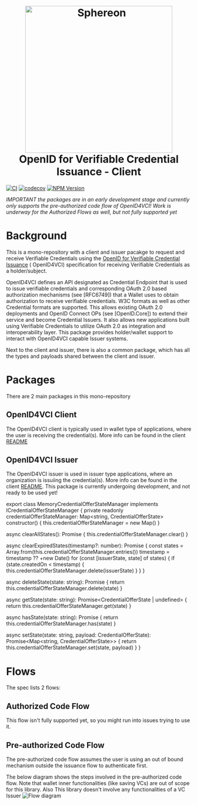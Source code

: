 <h1 align="center">
  <br>
  <a href="https://www.sphereon.com"><img src="https://sphereon.com/content/themes/sphereon/assets/img/logo.svg" alt="Sphereon" width="400"></a>
    <br>OpenID for Verifiable Credential Issuance - Client 
  <br>
</h1>

[![CI](https://github.com/Sphereon-Opensource/openid4vci-client/actions/workflows/main.yml/badge.svg)](https://github.com/Sphereon-Opensource/openid4vci-client/actions/workflows/main.yml) [![codecov](https://codecov.io/gh/Sphereon-Opensource/openid4vci-client/branch/develop/graph/badge.svg)](https://codecov.io/gh/Sphereon-Opensource/openid4vci-client) [![NPM Version](https://img.shields.io/npm/v/@sphereon/openid4vci-client.svg)](https://npm.im/@sphereon/openid4vci-client)

_IMPORTANT the packages are in an early development stage and currently only supports the pre-authorized code flow of
OpenID4VCI! Work is underway for the Authorized Flows as well, but not fully supported yet_

# Background

This is a mono-repository with a client and issuer pacakge to request and receive Verifiable Credentials using
the [OpenID for Verifiable Credential Issuance](https://openid.net/specs/openid-4-verifiable-credential-issuance-1_0.html) (
OpenID4VCI) specification for receiving Verifiable Credentials as a holder/subject.

OpenID4VCI defines an API designated as Credential Endpoint that is used to issue verifiable credentials and
corresponding OAuth 2.0 based authorization mechanisms (see [RFC6749]) that a Wallet uses to obtain authorization to
receive verifiable credentials. W3C formats as well as other Credential formats are supported. This allows existing
OAuth 2.0 deployments and OpenID Connect OPs (see [OpenID.Core]) to extend their service and become Credential Issuers.
It also allows new applications built using Verifiable Credentials to utilize OAuth 2.0 as integration and
interoperability layer. This package provides holder/wallet support to interact with OpenID4VCI capable Issuer systems.

Next to the client and issuer, there is also a common package, which has all the types and payloads shared between the client and issuer.

# Packages
There are 2 main packages in this mono-repository

## OpenID4VCI Client

The OpenID4VCI client is typically used in wallet type of applications, where the user is receiving the credential(s). More info can be found in the client [README](./packages/client/README.md)

## OpenID4VCI Issuer

The OpenID4VCI issuer is used in issuer type applications, where an organization is issuiing the credential(s). More info can be found in the client [README](./packages/issuer/README.md). This package is currently undergoing development, and not ready to be used yet!

export class MemoryCredentialOfferStateManager implements ICredentialOfferStateManager {
private readonly credentialOfferStateManager: Map<string, CredentialOfferState>
constructor() {
this.credentialOfferStateManager = new Map()
}

async clearAllStates(): Promise<void> {
this.credentialOfferStateManager.clear()
}

async clearExpiredStates(timestamp?: number): Promise<void> {
const states = Array.from(this.credentialOfferStateManager.entries())
timestamp = timestamp ?? +new Date()
for (const [issuerState, state] of states) {
if (state.createdOn < timestamp) {
this.credentialOfferStateManager.delete(issuerState)
}
}
}

async deleteState(state: string): Promise<boolean> {
return this.credentialOfferStateManager.delete(state)
}

async getState(state: string): Promise<CredentialOfferState | undefined> {
return this.credentialOfferStateManager.get(state)
}

async hasState(state: string): Promise<boolean> {
return this.credentialOfferStateManager.has(state)
}

async setState(state: string, payload: CredentialOfferState): Promise<Map<string, CredentialOfferState>> {
return this.credentialOfferStateManager.set(state, payload)
}
}
# Flows

The spec lists 2 flows:

## Authorized Code Flow

This flow isn't fully supported yet, so you might run into issues trying to use it.

## Pre-authorized Code Flow

The pre-authorized code flow assumes the user is using an out of bound mechanism outside the issuance flow to
authenticate first.

The below diagram shows the steps involved in the pre-authorized code flow. Note that wallet inner functionalities (like
saving VCs) are out of scope for this library. Also This library doesn't involve any functionalities of a VC Issuer
![Flow diagram](https://www.plantuml.com/plantuml/proxy?cache=no&src=https://raw.githubusercontent.com/Sphereon-Opensource/OID4VCI-client/develop/docs/preauthorized-code-flow.puml)
